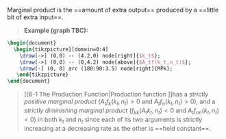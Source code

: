 Marginal product is the ==amount of extra output== produced by a ==little bit of extra input==.

>**Example (graph TBC):**
```tikz
\begin{document}
  \begin{tikzpicture}[domain=0:4]
    \draw[->] (0,0) -- (4.2,0) node[right]{$k_t$};
    \draw[->] (0,0) -- (0,4.2) node[above]{$A_tf(k_t,n_t)$};
    \draw[-] (0, 0) arc (180:90:3.5) node[right]{MPk};
   \end{tikzpicture}
\end{document}
```
>[[6-1 The Production Function|Production function ]]has a *strictly positive marginal product* ($A_tf_k(k_t,n_t)>0$ and $A_tf_n(k_t,n_t)>0$), and a *strictly diminishing marginal product* ($f_{kk}(A_tk_t,n_t)<0$ and $A_tf_{nn}(k_t,n_t)<0$) in both $k_t$ and $n_t$ since each of its two arguments is strictly increasing at a decreasing rate as the other is ==held constant==.